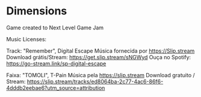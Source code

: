 # Dimensions

Game created to Next Level Game Jam


Music Licenses:

Track: "Remember", Digital Escape
Música fornecida por https://Slip.stream
Download grátis/Stream: https://get.slip.stream/sNGWyd
Ouça no Spotify: https://go-stream.link/sp-digital-escape

Faixa: "TOMOLI", T-Pain
Música pela https://slip.stream
Download gratuito / Stream: https://slip.stream/tracks/ed8064ba-2c77-4ac6-86f6-4dddb2eebae6?utm_source=attribution
